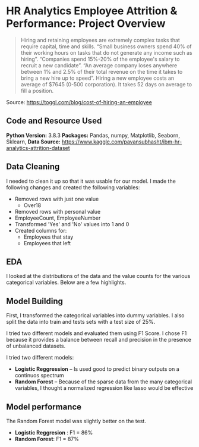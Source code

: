 # HR Analytics Employee Attrition & Performance: Project Overview


> Hiring and retaining employees are extremely complex tasks that require capital, time and skills.
> “Small business owners spend 40% of their working hours on tasks that do not generate any income such as hiring”.
> “Companies spend 15%-20% of the employee's salary to recruit a new candidate”.
> “An average company loses anywhere between 1% and 2.5% of their total revenue on the time it takes to bring a new hire up to speed”.
> Hiring a new employee costs an average of $7645 (0-500 corporation).
> It takes 52 days on average to fill a position. 

Source: https://toggl.com/blog/cost-of-hiring-an-employee


## Code and Resource Used
**Python Version:** 3.8.3
**Packages:** Pandas, numpy, Matplotlib, Seaborn, Sklearn,
**Data Source:** https://www.kaggle.com/pavansubhasht/ibm-hr-analytics-attrition-dataset

## Data Cleaning
I needed to clean it up so that it was usable for our model. I made the following changes and created the following variables:
* Removed rows with just one value
    * Over18
* Removed rows with personal value
* EmployeeCount, EmployeeNumber
* Transformed 'Yes' and 'No' values into 1 and 0
* Created columns for:
    * Employees that stay
    * Employees that left

 ## EDA
 I looked at the distributions of the data and the value counts for the various categorical variables. Below are a few highlights.

## Model Building 

First, I transformed the categorical variables into dummy variables. I also split the data into train and tests sets with a test size of 25%.   

I tried two different models and evaluated them using F1 Score. I chose F1 because it provides a balance between recall and precision in the presence of unbalanced datasets.   

I tried two different models:
*	**Logistic Reggression** – Is used good to predict binary outputs on a continuos spectrum
*	**Random Forest** – Because of the sparse data from the many categorical variables, I thought a normalized regression like lasso would be effective

## Model performance
The Random Forest model was slightly better on the test. 
*	**Logistic Reggresion** : F1 = 86%
*	**Random Forest**: F1 = 87%
